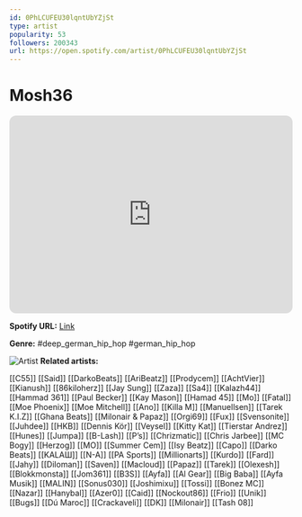 ```yaml
---
id: 0PhLCUFEU30lqntUbYZjSt
type: artist
popularity: 53
followers: 200343
url: https://open.spotify.com/artist/0PhLCUFEU30lqntUbYZjSt
---
```

# Mosh36

<iframe style="border-radius:12px" src="https://open.spotify.com/embed/artist/0PhLCUFEU30lqntUbYZjSt" width="100%" height="352" frameBorder="0" allowfullscreen="" allow="autoplay; clipboard-write; encrypted-media; fullscreen; picture-in-picture" loading="lazy"></iframe>

**Spotify URL:** [Link](https://open.spotify.com/artist/0PhLCUFEU30lqntUbYZjSt)

**Genre:**  #deep_german_hip_hop #german_hip_hop

![Artist](https://i.scdn.co/image/ab6761610000e5eb7e3c0c26ba209db208c92f67)
**Related artists:**

[[C55]]
[[Said]]
[[DarkoBeats]]
[[AriBeatz]]
[[Prodycem]]
[[AchtVier]]
[[Kianush]]
[[86kiloherz]]
[[Jay Sung]]
[[Zaza]]
[[Sa4]]
[[Kalazh44]]
[[Hammad 361]]
[[Paul Becker]]
[[Kay Mason]]
[[Hamad 45]]
[[Mo]]
[[Fatal]]
[[Moe Phoenix]]
[[Moe Mitchell]]
[[Ano]]
[[Killa M]]
[[Manuellsen]]
[[Tarek K.I.Z]]
[[Ghana Beats]]
[[Milonair & Papaz]]
[[Orgi69]]
[[Fux]]
[[Svensonite]]
[[Juhdee]]
[[HKB]]
[[Dennis Kör]]
[[Veysel]]
[[Kitty Kat]]
[[Tierstar Andrez]]
[[Hunes]]
[[Jumpa]]
[[B-Lash]]
[[P’s]]
[[Chrizmatic]]
[[Chris Jarbee]]
[[MC Bogy]]
[[Herzog]]
[[MO]]
[[Summer Cem]]
[[Isy Beatz]]
[[Capo]]
[[Darko Beats]]
[[KALAШ]]
[[N-A]]
[[PA Sports]]
[[Millionarts]]
[[Kurdo]]
[[Fard]]
[[Jahy]]
[[Diloman]]
[[Saven]]
[[Macloud]]
[[Papaz]]
[[Tarek]]
[[Olexesh]]
[[Blokkmonsta]]
[[Jom361]]
[[B3S]]
[[Ayfa]]
[[Al Gear]]
[[Big Baba]]
[[Ayfa Musik]]
[[MALIN]]
[[Sonus030]]
[[Joshimixu]]
[[Tossi]]
[[Bonez MC]]
[[Nazar]]
[[Hanybal]]
[[Azer0]]
[[Caid]]
[[Nockout86]]
[[Frio]]
[[Unik]]
[[Bugs]]
[[Dú Maroc]]
[[Crackaveli]]
[[DK]]
[[Milonair]]
[[Tash 08]]
